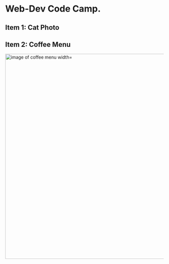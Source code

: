 # Web-Dev Code Camp.

<div>
<h2>Item 1: Cat Photo</h2>
</div> 

<div>
<h2>Item 2: Coffee Menu</h2>
<img src="https://user-images.githubusercontent.com/52084764/187139459-f8bce3ea-5ff6-4200-acad-7f0bb3d1003a.PNG" alt="image of coffee menu width="500px" height="650px">
</div>

